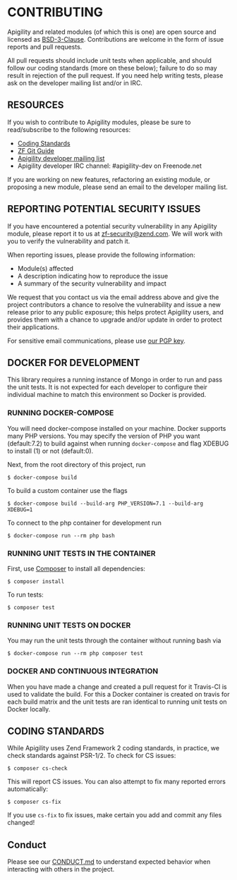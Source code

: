# CONTRIBUTING

Apigility and related modules (of which this is one) are open source and licensed
as [BSD-3-Clause](http://opensource.org/licenses/BSD-3-Clause). Contributions
are welcome in the form of issue reports and pull requests.

All pull requests should include unit tests when applicable, and should follow
our coding standards (more on these below); failure to do so may result in
rejection of the pull request. If you need help writing tests, please ask on the
developer mailing list and/or in IRC.

## RESOURCES

If you wish to contribute to Apigility modules, please be sure to
read/subscribe to the following resources:

 -  [Coding Standards](https://github.com/zendframework/zf2/wiki/Coding-Standards)
 -  [ZF Git Guide](https://github.com/zendframework/zf2/blob/master/README-GIT.md)
 -  [Apigility developer mailing list](http://bit.ly/apigility-dev)
 -  Apigility developer IRC channel: #apigility-dev on Freenode.net

If you are working on new features, refactoring an existing module, or proposing
a new module, please send an email to the developer mailing list.

## REPORTING POTENTIAL SECURITY ISSUES

If you have encountered a potential security vulnerability in any Apigility
module, please report it to us at [zf-security@zend.com](mailto:zf-security@zend.com).
We will work with you to verify the vulnerability and patch it.

When reporting issues, please provide the following information:

- Module(s) affected
- A description indicating how to reproduce the issue
- A summary of the security vulnerability and impact

We request that you contact us via the email address above and give the project
contributors a chance to resolve the vulnerability and issue a new release prior
to any public exposure; this helps protect Apigility users, and provides them
with a chance to upgrade and/or update in order to protect their applications.

For sensitive email communications, please use
[our PGP key](http://framework.zend.com/zf-security-pgp-key.asc).

## DOCKER FOR DEVELOPMENT

This library requires a running instance of Mongo in order to run and pass
the unit tests.  It is not expected for each developer to configure their
individual machine to match this environment so Docker is provided.

### RUNNING DOCKER-COMPOSE

You will need docker-compose installed on your machine.
Docker supports many PHP versions.  You may specify the version of PHP you
want (default:7.2) to build against when running `docker-compose` and flag XDEBUG to
install (1) or not (default:0).

Next, from the root directory of this project, run

```
$ docker-compose build
```

To build a custom container use the flags

```
$ docker-compose build --build-arg PHP_VERSION=7.1 --build-arg XDEBUG=1
```

To connect to the php container for development run

```
$ docker-compose run --rm php bash
```

### RUNNING UNIT TESTS IN THE CONTAINER

First, use [Composer](https://getcomposer.org) to install all dependencies:

```console
$ composer install
```

To run tests:

```console
$ composer test
```

### RUNNING UNIT TESTS ON DOCKER

You may run the unit tests through the container without running bash via

```
$ docker-compose run --rm php composer test
```

### DOCKER AND CONTINUOUS INTEGRATION

When you have made a change and created a pull request for it Travis-CI is used
to validate the build.  For this a Docker container is created on travis for each
build matrix and the unit tests are ran identical to running unit tests on Docker locally.

## CODING STANDARDS

While Apigility uses Zend Framework 2 coding standards, in practice, we check
standards against PSR-1/2. To check for CS issues:

```console
$ composer cs-check
```

This will report CS issues. You can also attempt to fix many reported errors
automatically:

```console
$ composer cs-fix
```

If you use `cs-fix` to fix issues, make certain you add and commit any files
changed!

## Conduct

Please see our [CONDUCT.md](CONDUCT.md) to understand expected behavior when interacting with others in the project.
